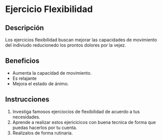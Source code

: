 # Ejercicio Flexibilidad
## Descripción
Los ejercicios flexibilidad buscan mejorar las capacidades de movimiento del indiviudo reducionedo los prontos dolores por la vejez.
## Beneficios
- Aumenta la capacidad de movimiento.
- Es relajante
- Mejora el estado de ánimo.
## Instrucciones
1. Investiga famosos ejerciocios de flexibilidad de acuerdo a tus necesidades.
2. Aprende a realizar estos ejericicicos con buena tecnica de forma que puedas hacerlos por tu cuenta.
3. Realizalos de forma rutinaria.
